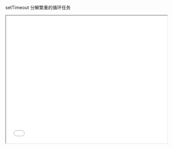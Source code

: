 setTimeout 分解繁重的循环任务

<iframe src="./root/javascript/generate_random_string_demo.html" width="100%" height="400"></iframe>
